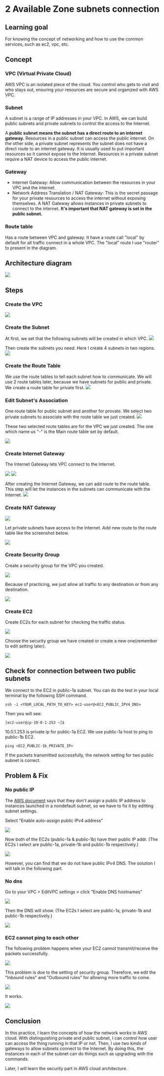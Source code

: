 # 2 Available Zone subnets connection
## Learning goal
For knowing the concept of networking and how to use the common services, such as ec2, vpc, etc.
## Concept
### VPC (Virtual Private Cloud)
AWS VPC is an isolated piece of the cloud. You control who gets to visit and who stays out, ensuring your resources are secure and organized with AWS VPC. 
### Subnet
A subnet is a range of IP addresses in your VPC. In AWS, we can build public subnets and private subnets to control the access to the Internet. 

A **public subnet means the subnet has a direct route to an internet gateway.** Resources in a public subnet can access the public internet. On the other side, a private subnet represents the subnet does not have a direct route to an internet gateway. It is usually used to put important resources so it cannot expose to the Internet. Resources in a private subnet require a NAT device to access the public internet.

### Gateway
- Internet Gateway: Allow communication between the resources in your VPC and the internet.
- Network Address Translation / NAT Gateway: This is the secret passage for your private resources to access the internet without exposing themselves. A  NAT Gateway allows instances in private subnets to connect to the internet. **It's important that NAT gateway is set in the public subnet.**
### Route table
Has a route between VPC and gateway. It have a route call "local" by default for all traffic connect in a whole VPC. The "local" route I use "router" to present in the diagram.

## Architecture diagram
<img src="img/diagram-04.png">


## Steps
### Create the VPC
<img src="img/vpc-connect03.png">

### Create the Subnet
At first, we set that the following subnets will be created in which VPC.
<img src="img/vpc-connect04.png">

Then create the subnets you need. Here I create 4 subnets in two regions.
<img src="img/vpc-connect05.png">

### Create the Route Table
We use the route tables to tell each subnet how to communicate. We will use 2 route tables later, because we have subnets for public and private. We create a route table for private first.
<img src="img/vpc-connect07.png">

### Edit Subnet's Association
One route table for public subnet and another for provate. We select two private subnets to associate with the route table we just created.
<img src="img/vpc-connect08.png">

These two selected route tables are for the VPC we just created. The one which name us "-" is the Main route table set by default.

<img src="img/vpc-connect09.png">

### Create Internet Gateway
The Internet Gateway lets VPC connect to the Internet.

<img src="img/vpc-connect10.png">
<img src="img/vpc-connect11.png">

After creating the Internet Gateway, we can add route to the route table. This step will let the instances in the subnets can communicate with the Internet.
<img src="img/vpc-connect12.png">

### Create NAT Gateway
<img src="img/vpc-connect13.png">

Let private subnets have access to the Internet. Add new route to the route table like the screenshot below.

<img src="img/vpc-connect14.png">

### Create Security Group
Create a security group for the VPC you created.

<img src="img/vpc-connect15.png">

Because of practicing, we just allow all traffic to any destination or from any destination.

<img src="img/vpc-connect16.png">

### Create EC2
Create EC2s for each subnet for checking the traffic status.

<img src="img/ec2-01.png">

Choose the security group we have created or create a new one(remember to edit setting later).

<img src="img/ec2-03.png">

## Check for connection between two public subnets
We connect to the EC2 in public-1a subnet. You can do the test in your local terminal by the following SSH command.
```
ssh -i <YOUR_LOCAL_PATH_TO_KEY> ec2-user@<EC2_PUBLIC_IPV4_DNS>
```
Then you will see:
```
[ec2-user@ip-10-0-1-253 ~]$
```
10.0.1.253 is private ip for public-1a EC2. We use public-1a host to ping to public-1b EC2.
```
ping <EC2_PUBLIC-1b_PRIVATE_IP> 
```
If the packets transmitted successfully, the network setting for two public subnet is correct.
## Problem & Fix
### No public IP
The [AWS document](https://docs.aws.amazon.com/AWSEC2/latest/UserGuide/using-instance-addressing.html#concepts-public-addresses) says that they don't assign a public IP address to instances launched in a nondefault subnet, so we have to fix it by editting subnet settings. 

Select "Enable auto-assign public IPv4 address"

<img src="img/publicip-set-01.png">

Now both of the EC2s (public-1a & public-1b) have their public IP addr. (The EC2s I select are public-1a, private-1b and public-1b respectively.)

<img src="img/publicip-set-02.png">

However, you can find that we do not have public IPv4 DNS. The solution I will talk in the following part.

### No dns
Go to your VPC > EditVPC settings > click "Enable DNS hostnames"

<img src="img/dns-set-01.png">

Then the DNS will show.  (The EC2s I select are public-1a, private-1b and public-1b respectively.)

<img src="img/dns-set-02.png">


### EC2 cannot ping to each other 
The following problem happens when your EC2 cannot transmit/receive the packets successfully.

<img src="img/ping-01.png">

This problem is due to the setting of security group. Therefore, we edit the "Inbound rules" and "Outbound rules" for allowing more traffic to come.

<img src="img/ping-02.png">

It works.

<img src="img/ping-03.png">

## Conclusion
In this practice, I learn the concepts of how the network works in AWS cloud. With distinguishing private and public subnet, I can control how user can access the thing running in that IP or not. Then, I use two kinds of gateways to allow subnets connect to the Internet. By doing this, the instances in each of the subnet can do things such as upgrading with the commands.

Later, I will learn the security part in AWS cloud architecture.